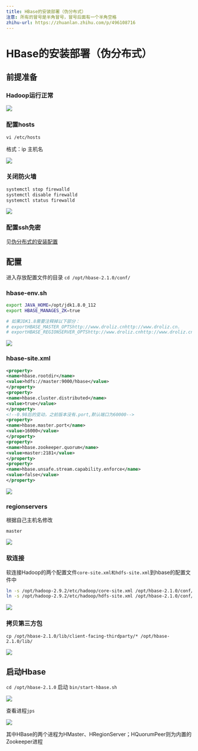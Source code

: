 ```yaml
---
title: HBase的安装部署（伪分布式）
注意: 所有的冒号是半角冒号，冒号后面有一个半角空格
zhihu-url: https://zhuanlan.zhihu.com/p/496108716
---
```

# HBase的安装部署（伪分布式）

## 前提准备

### Hadoop运行正常

![](http://www.droliz.cn/markdown_img/Pasted%20image%2020220401134845.png)

### 配置hosts

`vi /etc/hosts`

格式：ip 主机名

![](http://www.droliz.cn/markdown_img/Pasted%20image%2020220401135224.png)

### 关闭防火墙

```sh
systemctl stop firewalld
systemctl disable firewalld
systemctl status firewalld
```

![](http://www.droliz.cn/markdown_img/Pasted%20image%2020220401135557.png)

### 配置ssh免密
见[伪分布式的安装配置](伪分布式的安装配置.md)

## 配置
进入存放配置文件的目录
`cd /opt/hbase-2.1.0/conf/`

### hbase-env.sh

```sh
export JAVA_HOME=/opt/jdk1.8.0_112
export HBASE_MANAGES_ZK=true

# 如果JDK1.8需要注释掉以下部分：
# exportHBASE_MASTER_OPTShttp://www.droliz.cnhttp://www.droliz.cn.
# exportHBASE_REGIONSERVER_OPTShttp://www.droliz.cnhttp://www.droliz.cn.
```

![](http://www.droliz.cn/markdown_img/Pasted%20image%2020220401142730.png)

### hbase-site.xml

```xml
<property>
<name>hbase.rootdir</name>
<value>hdfs://master:9000/hbase</value>
</property>
<property>
<name>hbase.cluster.distributed</name>
<value>true</value>
</property>
<!--0.98后的变动，之前版本没有.port,默认端口为60000-->
<property>
<name>hbase.master.port</name>
<value>16000</value>
</property>
<property>
<name>hbase.zookeeper.quorum</name>
<value>master:2181</value>
</property>
<property>
<name>hbase.unsafe.stream.capability.enforce</name>
<value>false</value>
</property>
```

![](http://www.droliz.cn/markdown_img/Pasted%20image%2020220401142836.png)

###   regionservers
根据自己主机名修改

```
master
```

![](http://www.droliz.cn/markdown_img/Pasted%20image%2020220401143005.png)

### 软连接
软连接Hadoop的两个配置文件`core-site.xml和hdfs-site.xml`到hbase的配置文件中

```sh
ln -s /opt/hadoop-2.9.2/etc/hadoop/core-site.xml /opt/hbase-2.1.0/conf/core-site.xml
ln -s /opt/hadoop-2.9.2/etc/hadoop/hdfs-site.xml /opt/hbase-2.1.0/conf/hdfs-site.xml
```

![](http://www.droliz.cn/markdown_img/Pasted%20image%2020220401143241.png)

### 拷贝第三方包

`cp /opt/hbase-2.1.0/lib/client-facing-thirdparty/* /opt/hbase-2.1.0/lib/`

![](http://www.droliz.cn/markdown_img/Pasted%20image%2020220401143350.png)

## 启动Hbase
`cd /opt/hbase-2.1.0`
启动
`bin/start-hbase.sh`

![](http://www.droliz.cn/markdown_img/Pasted%20image%2020220401143600.png)

查看进程`jps`

![](http://www.droliz.cn/markdown_img/Pasted%20image%2020220401143611.png)

其中HBase的两个进程为HMaster、HRegionServer；HQuorumPeer则为内置的Zookeeper进程